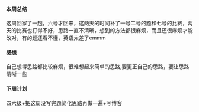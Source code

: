 #### 本周总结
这周回家了一趟，六号才回来，这两天的时间补了一号二号的题和七号的比赛，两天的比赛也打得不好，思路一直不清晰，想到的方法都很麻烦，而且还很麻烦才能改对，有的题还看不懂，英语太差了emmm


#### 感想
自己想得思路都比较麻烦，很难想起来简单的思路,要更正自己的思路，要让思路清晰一些

#### 下周计划
四六级+把这周没写完题简化思路再做一遍+写博客
